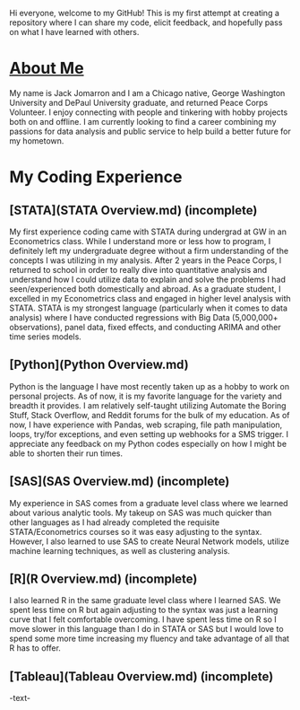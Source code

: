 Hi everyone, welcome to my GitHub! This is my first attempt at creating a repository where I can share my code, elicit feedback, and hopefully pass on what I have learned with others.

# [About Me](https://www.linkedin.com/in/jackjomarron/)

My name is Jack Jomarron and I am a Chicago native, George Washington University and DePaul University graduate, and returned Peace Corps Volunteer. I enjoy connecting with people and tinkering with hobby projects both on and offline. I am currently looking to find a career combining my passions for data analysis and public service to help build a better future for my hometown. 

# My Coding Experience
## [STATA](STATA Overview.md) (incomplete)
My first experience coding came with STATA during undergrad at GW in an Econometrics class. While I understand more or less how to program, I definitely left my undergraduate degree without a firm understanding of the concepts I was utilizing in my analysis. After 2 years in the Peace Corps, I returned to school in order to really dive into quantitative analysis and understand how I could utilize data to explain and solve the problems I had seen/experienced both domestically and abroad. As a graduate student, I excelled in my Econometrics class and engaged in higher level analysis with STATA. STATA is my strongest language (particularly when it comes to data analysis) where I have conducted regressions with Big Data (5,000,000+ observations), panel data, fixed effects, and conducting ARIMA and other time series models.
## [Python](Python Overview.md)
Python is the language I have most recently taken up as a hobby to work on personal projects. As of now, it is my favorite language for the variety and breadth it provides. I am relatively self-taught utilizing Automate the Boring Stuff, Stack Overflow, and Reddit forums for the bulk of my education. As of now, I have experience with Pandas, web scraping, file path manipulation, loops, try/for exceptions, and even setting up webhooks for a SMS trigger. I appreciate any feedback on my Python codes especially on how I might be able to shorten their run times.
## [SAS](SAS Overview.md) (incomplete)
My experience in SAS comes from a graduate level class where we learned about various analytic tools. My takeup on SAS was much quicker than other languages as I had already completed the requisite STATA/Econometrics courses so it was easy adjusting to the syntax. However, I also learned to use SAS to create Neural Network models, utilize machine learning techniques, as well as clustering analysis. 
## [R](R Overview.md) (incomplete)
I also learned R in the same graduate level class where I learned SAS. We spent less time on R but again adjusting to the syntax was just a learning curve that I felt comfortable overcoming. I have spent less time on R so I move slower in this language than I do in STATA or SAS but I would love to spend some more time increasing my fluency and take advantage of all that R has to offer.
## [Tableau](Tableau Overview.md) (incomplete)
-text-
